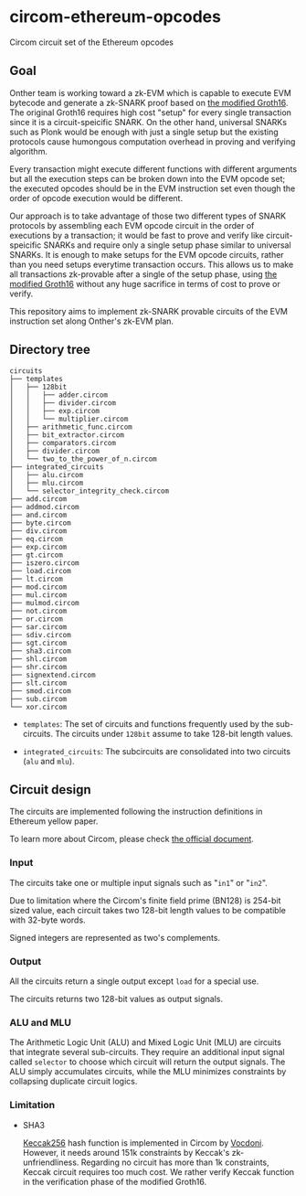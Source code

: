 # circom-ethereum-opcodes

Circom circuit set of the Ethereum opcodes

## Goal

Onther team is working toward a zk-EVM which is capable to execute EVM bytecode and generate a zk-SNARK proof based on [the modified Groth16](https://github.com/Onther-Tech/UniGro16js).
The original Groth16 requires high cost "setup" for every single transaction since it is a circuit-speicific SNARK. On the other hand, universal SNARKs such as Plonk would be enough with just a single setup but the existing protocols cause humongous computation overhead in proving and verifying algorithm.

Every transaction might execute different functions with different arguments but all the execution steps can be broken down into the EVM opcode set; the executed opcodes should be in the EVM instruction set even though the order of opcode execution would be different.

Our approach is to take advantage of those two different types of SNARK protocols by assembling each EVM opcode circuit in the order of executions by a transaction; it would be fast to prove and verify like circuit-speicific SNARKs and require only a single setup phase similar to universal SNARKs. It is enough to make setups for the EVM opcode circuits, rather than you need setups everytime transaction occurs. This allows us to make all transactions zk-provable after a single of the setup phase, using [the modified Groth16](https://github.com/Onther-Tech/UniGro16js) without any huge sacrifice in terms of cost to prove or verify.

This repository aims to implement zk-SNARK provable circuits of the EVM instruction set along Onther's zk-EVM plan.

## Directory tree

```text
circuits
├── templates
│   ├── 128bit
│   │   ├── adder.circom
│   │   ├── divider.circom
│   │   ├── exp.circom
│   │   └── multiplier.circom
│   ├── arithmetic_func.circom
│   ├── bit_extractor.circom
│   ├── comparators.circom
│   ├── divider.circom
│   └── two_to_the_power_of_n.circom
├── integrated_circuits
│   ├── alu.circom
│   ├── mlu.circom
│   └── selector_integrity_check.circom
├── add.circom
├── addmod.circom
├── and.circom
├── byte.circom
├── div.circom
├── eq.circom
├── exp.circom
├── gt.circom
├── iszero.circom
├── load.circom
├── lt.circom
├── mod.circom
├── mul.circom
├── mulmod.circom
├── not.circom
├── or.circom
├── sar.circom
├── sdiv.circom
├── sgt.circom
├── sha3.circom
├── shl.circom
├── shr.circom
├── signextend.circom
├── slt.circom
├── smod.circom
├── sub.circom
└── xor.circom
```

- `templates`: The set of circuits and functions frequently used by the sub-circuits. The circuits under `128bit` assume to take 128-bit length values.

- `integrated_circuits`: The subcircuits are consolidated into two circuits (`alu` and `mlu`).

## Circuit design

The circuits are implemented following the instruction definitions in Ethereum yellow paper.

To learn more about Circom, please check [the official document](https://docs.circom.io/).

### Input

The circuits take one or multiple input signals such as "`in1`" or "`in2`".

Due to limitation where the Circom's finite field prime (BN128) is 254-bit sized value, each circuit takes two 128-bit length values to be compatible with 32-byte words.

Signed integers are represented as two's complements.

### Output

All the circuits return a single output except `load` for a special use.

The circuits returns two 128-bit values as output signals.

### ALU and MLU

The Arithmetic Logic Unit (ALU) and Mixed Logic Unit (MLU) are circuits that integrate several sub-circuits. They require an additional input signal called `selector` to choose which circuit will return the output signals. The ALU simply accumulates circuits, while the MLU minimizes constraints by collapsing duplicate circuit logics.

### Limitation

- SHA3

    [Keccak256](https://github.com/vocdoni/keccak256-circom) hash function is implemented in Circom by [Vocdoni](https://github.com/vocdoni). However, it needs around 151k constraints by Keccak's zk-unfriendliness. Regarding no circuit has more than 1k constraints, Keccak circuit requires too much cost. We rather verify Keccak function in the verification phase of the modified Groth16.